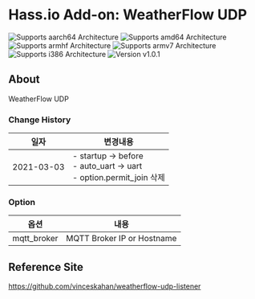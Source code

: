 # Hass.io Add-on: WeatherFlow UDP

![Supports aarch64 Architecture][aarch64-shield] ![Supports amd64 Architecture][amd64-shield] ![Supports armhf Architecture][armhf-shield] ![Supports armv7 Architecture][armv7-shield] ![Supports i386 Architecture][i386-shield] ![Version v1.0.1][addon-shield]

## About
WeatherFlow UDP 

### Change History
|일자|변경내용|
|----|------|
|2021-03-03|- startup -> before<br>- auto_uart -> uart<br>- option.permit_join 삭제|

### Option
|옵션|내용|
|----|------|
|mqtt_broker|MQTT Broker IP or Hostname|


## Reference Site
<https://github.com/vinceskahan/weatherflow-udp-listener>



[forum]: https://cafe.naver.com/koreassistant
[github]: https://github.com/HAKorea/addons
[issue]: https://github.com/zooil/wallpad/issues
[aarch64-shield]: https://img.shields.io/badge/aarch64-yes-green.svg
[amd64-shield]: https://img.shields.io/badge/amd64-yes-green.svg
[armhf-shield]: https://img.shields.io/badge/armhf-yes-green.svg
[armv7-shield]: https://img.shields.io/badge/armv7-yes-green.svg
[i386-shield]: https://img.shields.io/badge/i386-yes-green.svg

[addon-shield]: https://img.shields.io/badge/addon-1.0.1-orange.svg
